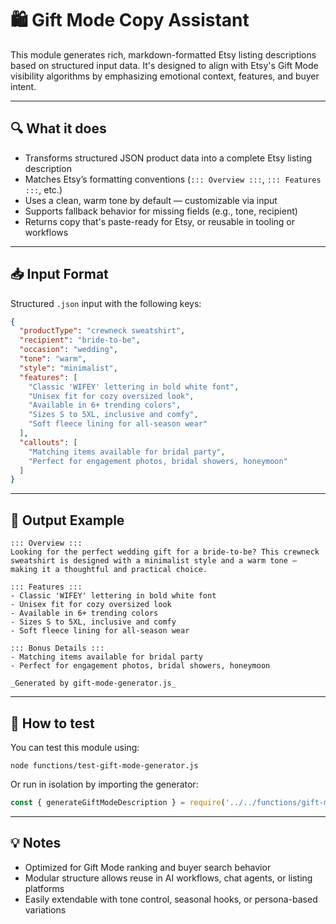 # 🛍️ Gift Mode Copy Assistant

This module generates rich, markdown-formatted Etsy listing descriptions based on structured input data. It's designed to align with Etsy's Gift Mode visibility algorithms by emphasizing emotional context, features, and buyer intent.

---

## 🔍 What it does

- Transforms structured JSON product data into a complete Etsy listing description
- Matches Etsy’s formatting conventions (`::: Overview :::`, `::: Features :::`, etc.)
- Uses a clean, warm tone by default — customizable via input
- Supports fallback behavior for missing fields (e.g., tone, recipient)
- Returns copy that's paste-ready for Etsy, or reusable in tooling or workflows

---

## 📥 Input Format

Structured `.json` input with the following keys:

```json
{
  "productType": "crewneck sweatshirt",
  "recipient": "bride-to-be",
  "occasion": "wedding",
  "tone": "warm",
  "style": "minimalist",
  "features": [
    "Classic 'WIFEY' lettering in bold white font",
    "Unisex fit for cozy oversized look",
    "Available in 6+ trending colors",
    "Sizes S to 5XL, inclusive and comfy",
    "Soft fleece lining for all-season wear"
  ],
  "callouts": [
    "Matching items available for bridal party",
    "Perfect for engagement photos, bridal showers, honeymoon"
  ]
}
```

---

## 🎯 Output Example

```
::: Overview :::
Looking for the perfect wedding gift for a bride-to-be? This crewneck sweatshirt is designed with a minimalist style and a warm tone — making it a thoughtful and practical choice.

::: Features :::
- Classic 'WIFEY' lettering in bold white font
- Unisex fit for cozy oversized look
- Available in 6+ trending colors
- Sizes S to 5XL, inclusive and comfy
- Soft fleece lining for all-season wear

::: Bonus Details :::
- Matching items available for bridal party
- Perfect for engagement photos, bridal showers, honeymoon

_Generated by gift-mode-generator.js_
```

---

## 🧪 How to test

You can test this module using:

```
node functions/test-gift-mode-generator.js
```

Or run in isolation by importing the generator:

```js
const { generateGiftModeDescription } = require('../../functions/gift-mode-generator');
```

---

## 💡 Notes

- Optimized for Gift Mode ranking and buyer search behavior
- Modular structure allows reuse in AI workflows, chat agents, or listing platforms
- Easily extendable with tone control, seasonal hooks, or persona-based variations
